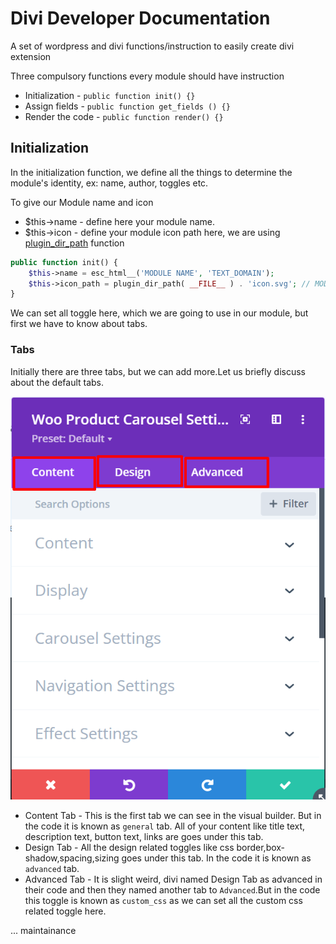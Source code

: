 
# Divi Developer Documentation

A set of wordpress and divi functions/instruction to easily create divi extension


Three compulsory functions every module should have instruction

- Initialization - ```public function init() {}```
- Assign fields - ```public function get_fields () {}```
- Render the code - ```public function render() {}```


## Initialization
In the initialization function, we define all the things to determine the module's identity, ex: name, author, toggles etc.



To give our Module name and icon

- $this->name - define here your module name.
- $this->icon - define your module icon path here, we are using [plugin_dir_path](https://developer.wordpress.org/reference/functions/plugin_dir_path/) function

```php
public function init() {
    $this->name = esc_html__('MODULE NAME', 'TEXT_DOMAIN');
    $this->icon_path = plugin_dir_path( __FILE__ ) . 'icon.svg'; // MODULE ICON PATH
}
```

We can set all toggle here, which we are going to use in our module, but first we have to know about tabs.

### Tabs
Initially there are three tabs, but we can add more.Let us briefly discuss about the default tabs.

![image info](./images/divi-builder-tabs.png)

- Content Tab - This is the first tab we can see in the visual builder. But in the code it is known as ```general``` tab. All of your content like title text, description text, button text, links are goes under this tab.
- Design Tab - All the design related toggles like css border,box-shadow,spacing,sizing goes under this tab. In the code it is known as ```advanced``` tab.
- Advanced Tab - It is slight weird, divi named Design Tab as advanced in their code and then they named another tab to ```Advanced```.But in the code this toggle is known as ```custom_css``` as we can set all the custom css related toggle here.


... maintainance 